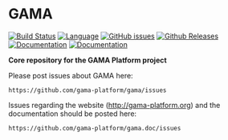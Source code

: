 # GAMA
[![Build Status](https://travis-ci.org/gama-platform/gama.svg?branch=master)](https://travis-ci.org/gama-platform/gama)
[![Language](http://img.shields.io/badge/language-java-brightgreen.svg)](https://www.java.com/)
[![GitHub issues](https://img.shields.io/github/issues/gama-platform/gama.svg)](https://github.com/gama-platform/gama/issues)
[![Github Releases](https://img.shields.io/github/release/gama-platform/gama.svg)](https://github.com/gama-platform/gama/releases)
[![Documentation](https://img.shields.io/badge/documentation-web-brightgreen.svg)](https://gama-platform.github.io)
[![Documentation](https://img.shields.io/badge/documentation-pdf-brightgreen.svg)](https://github.com/gama-platform/gama/wiki/resources/pdf/docGAMAv17.pdf)

**Core repository for the GAMA Platform project**

Please post issues about GAMA here:  

    https://github.com/gama-platform/gama/issues

Issues regarding the website (http://gama-platform.org) and the documentation should be posted here: 

    https://github.com/gama-platform/gama.doc/issues







